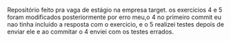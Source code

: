 Repositório feito pra vaga de estágio na empresa target.
os exercicios 4 e 5 foram modificados posteriormente por erro meu,o 4 no primeiro commit eu nao tinha incluido a resposta com o exercicio, e o 5 realizei testes depois de enviar ele e ao commitar o 4 enviei com os testes errados.
